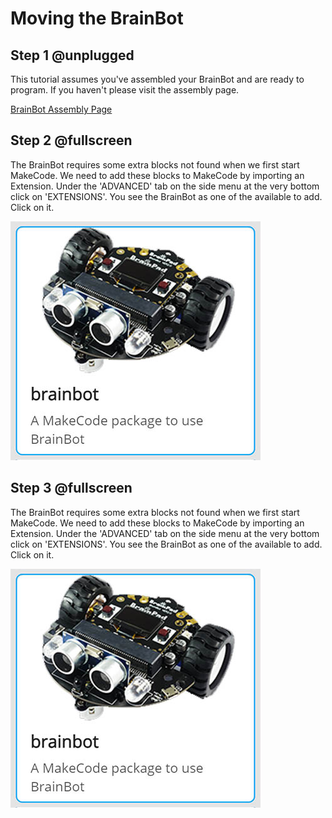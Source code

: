 # Moving the BrainBot

## Step 1 @unplugged

This tutorial assumes you've assembled your BrainBot and are ready to program. If you haven't please visit the assembly page. 

[BrainBot Assembly Page](https://www.brainpad.com/lessons/brainbot-assembly/)


## Step 2 @fullscreen

The BrainBot requires some extra blocks not found when we first start MakeCode. We need to add these blocks to MakeCode by importing an Extension. Under the 'ADVANCED' tab on the side menu at the very bottom click on 'EXTENSIONS'. You see the BrainBot as one of the available to add. Click on it. 

![BrainPad buzzer image](../static/images/brainbot.jpg)


## Step 3 @fullscreen

The BrainBot requires some extra blocks not found when we first start MakeCode. We need to add these blocks to MakeCode by importing an Extension. Under the 'ADVANCED' tab on the side menu at the very bottom click on 'EXTENSIONS'. You see the BrainBot as one of the available to add. Click on it. 

![BrainPad Brainbot](../static/images/brainbot.jpg)